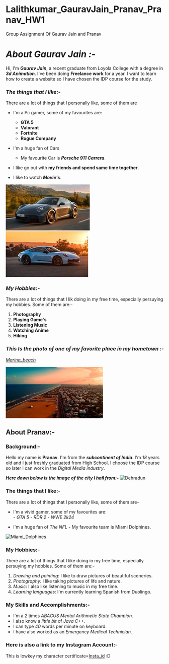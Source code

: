 # Lalithkumar_GauravJain_Pranav_Pranav_HW1
Group Assignment Of Gaurav Jain and Pranav

# *About Gaurav Jain :-*

Hi, I'm **_Gaurav Jain_**, a recent graduate from Loyola College with a degree in **_3d Animation_**. I've been doing **Freelance work** for a year. I want to learn how to create a website so I have chosen the IDP course for the study. 

### *The things that I like:-*
 There are a lot of things that I personally like, some of them are
 - I'm a Pc gamer, some of my favourites are:
      - **GTA 5**
      - **Valorant**
      - **Fortnite**
      - **Rogue Company**
      
- I'm a huge fan of Cars
   - My favourite Car is ***Porsche 911 Carrera***.

- I like go out with **my friends and spend same time together**.

- I like to watch ***Movie's***.

![Porsche_911_Carrera](image/Porsche%20911%20Carrera.jpeg) 
![Porsche_911_Carrera](image/Porsche%20911%20Carrera%202.jpeg)


### *My Hobbies:-*
There are a lot of things that I lik doing in my free time, especially persuying my hobbies. Some of them are:-

1. **Photography**
2. **Playing Game's**
3. **Listening Music** 
4. **Watching Anime**
5. **Hiking**

### ***This Is the photo of one of my favorite place in my hometown :-***

*[Marina_beach](https://d26dp53kz39178.cloudfront.net/media/uploads/Location_Based_Travel_Guide_Images/image7_result-1657784532911.webp)*

![Marina_beach](image/marina%20beach.jpeg)


## About Pranav:-

### Background:-
Hello my name is __Pranav__. I'm from the ___subcontinent of India___. I'm _18_ years old and I just freshly graduated from High School. I choose the IDP course so later I can work in the _Digital Media industry_.

___Here down below is the image of the city I hail from:-___
![Dehradun](https://i.ytimg.com/vi/hE1hWY9ROI0/maxresdefault.jpg)

### The things that I like:-
There are a lot of things that I personally like, some of them are-

- I'm a vivid gamer, some of my favourites are: <br>
       - *GTA 5*
       - *RDR 2*
       - *WWE 2k24*

- I'm a huge fan of _The NFL_
       - My favourite team is Miami Dolphines.

![Miami_Dolphines](https://static.clubs.nfl.com/image/upload/t_editorial_landscape_mobile/f_auto/dolphins/ruk446jpezddlqalb2zx.jpg)

### My Hobbies:-
There are a lot of things that I like doing in my free time, especially persuying my hobbies. Some of them are:-

1. _Drawing and painting_: I like to draw pictures of beautiful sceneries.
2. _Photography:_ I like taking pictures of life and nature.
3. _Music_: I also like listening to music in my free time.
4. _Learning languages_: I'm currently learning Spanish from Duolingo.

### My Skills and Accomplishments:-

- I'm a *2* times *ABACUS Mental Arithmetic State Champion.*
- I also know a *little bit* of _Java C++_.
- I can type _40_ words per minute on keyboard.
- I have also worked as an _Emergency Medical Technician_.

### Here is also a link to my Instagram Account:-

This is lowkey my character certificate=[Insta_id](https://www.instagram.com/notpranavjain?igsh=cHg1aTRydGF2Mmow)
:D

